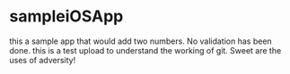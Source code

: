 sampleiOSApp
============

this a sample app that would add two numbers. No validation has been done.
this is a test upload to understand the working of git. 
Sweet are the uses of adversity! 
